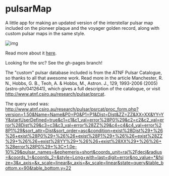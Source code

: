 pulsarMap
=========

A little app for making an updated version of the interstellar pulsar map included on the pioneer plaque and the voyager golden record, along with custom pulsar maps in the same style.

![img](http://i.imgur.com/lmJqpWt.png)

Read more about it [here](http://rsimulate.com/2014/10/25/interstellar-pulsar-mapping-in-javascript/).

Looking for the src? See the gh-pages branch!

The "custom" pulsar database included is from the ATNF Pulsar Catalogue, so thanks to all that awesome work. Read more in the article Manchester, R. N., Hobbs, G. B., Teoh, A. & Hobbs, M., Astron. J., 129, 1993-2006 (2005) (astro-ph/0412641), which gives a full description of the catalogue, or visit http://www.atnf.csiro.au/research/pulsar/psrcat.

The query used was:
http://www.atnf.csiro.au/research/pulsar/psrcat/proc_form.php?version=1.50&Name=Name&P0=P0&P1=P1&Dist=Dist&ZZ=ZZ&XX=XX&YY=YY&startUserDefined=true&c1=c1&c1_val=error%28P0%29&c2=c2&c2_val=error%28Dist%29&c3=c3&c3_val=error%28ZZ%29&c4=c4&c4_val=error%28P1%29&sort_attr=Dist&sort_order=asc&condition=exist%28Dist%29+%26%26+exist%28P0%29+%26%26+exist%28P1%29+%26%26+exist%28ZZ%29+%26%26+exist%28YY%29+%26%26+exist%28XX%29+%26%26+%28error%28P0%29+%3C+1.0e-10%29&pulsar_names=&ephemeris=short&coords_unit=raj%2Fdecj&radius=&coords_1=&coords_2=&style=Long+with+last+digit+error&no_value=*&fsize=3&x_axis=&x_scale=linear&y_axis=&y_scale=linear&state=query&table_bottom.x=90&table_bottom.y=22
